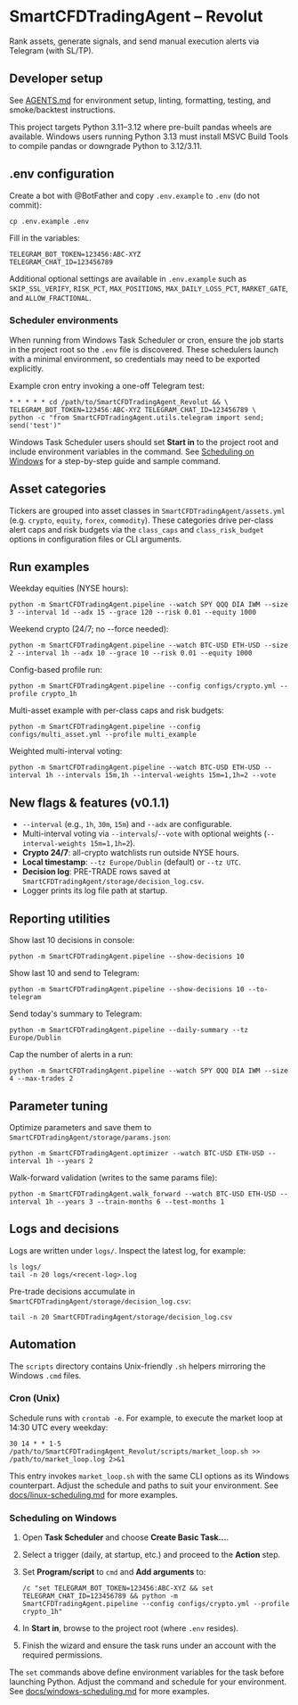 # SmartCFDTradingAgent – Revolut

Rank assets, generate signals, and send manual execution alerts via Telegram (with SL/TP).

## Developer setup

See [AGENTS.md](AGENTS.md) for environment setup, linting, formatting, testing, and smoke/backtest instructions.

This project targets Python 3.11–3.12 where pre-built pandas wheels are available.
Windows users running Python 3.13 must install MSVC Build Tools to compile pandas or
downgrade Python to 3.12/3.11.

## .env configuration
Create a bot with @BotFather and copy `.env.example` to `.env` (do not commit):

```
cp .env.example .env
```

Fill in the variables:

```
TELEGRAM_BOT_TOKEN=123456:ABC-XYZ
TELEGRAM_CHAT_ID=123456789
```

Additional optional settings are available in `.env.example` such as
`SKIP_SSL_VERIFY`, `RISK_PCT`, `MAX_POSITIONS`, `MAX_DAILY_LOSS_PCT`,
`MARKET_GATE`, and `ALLOW_FRACTIONAL`.

### Scheduler environments
When running from Windows Task Scheduler or cron, ensure the job starts in the
project root so the `.env` file is discovered.  These schedulers launch with a
minimal environment, so credentials may need to be exported explicitly.

Example cron entry invoking a one-off Telegram test:

```
* * * * * cd /path/to/SmartCFDTradingAgent_Revolut && \
TELEGRAM_BOT_TOKEN=123456:ABC-XYZ TELEGRAM_CHAT_ID=123456789 \
python -c "from SmartCFDTradingAgent.utils.telegram import send; send('test')"
```

Windows Task Scheduler users should set **Start in** to the project root and
include environment variables in the command. See [Scheduling on Windows](#scheduling-on-windows)
for a step-by-step guide and sample command.

## Asset categories
Tickers are grouped into asset classes in `SmartCFDTradingAgent/assets.yml` (e.g. `crypto`, `equity`, `forex`, `commodity`).
These categories drive per-class alert caps and risk budgets via the `class_caps` and
`class_risk_budget` options in configuration files or CLI arguments.

## Run examples
Weekday equities (NYSE hours):
```
python -m SmartCFDTradingAgent.pipeline --watch SPY QQQ DIA IWM --size 3 --interval 1d --adx 15 --grace 120 --risk 0.01 --equity 1000
```
Weekend crypto (24/7; no --force needed):
```
python -m SmartCFDTradingAgent.pipeline --watch BTC-USD ETH-USD --size 2 --interval 1h --adx 10 --grace 10 --risk 0.01 --equity 1000
```
Config-based profile run:
```
python -m SmartCFDTradingAgent.pipeline --config configs/crypto.yml --profile crypto_1h
```

Multi-asset example with per-class caps and risk budgets:
```
python -m SmartCFDTradingAgent.pipeline --config configs/multi_asset.yml --profile multi_example
```

Weighted multi-interval voting:
```
python -m SmartCFDTradingAgent.pipeline --watch BTC-USD ETH-USD --interval 1h --intervals 15m,1h --interval-weights 15m=1,1h=2 --vote
```

## New flags & features (v0.1.1)
- `--interval` (e.g., `1h`, `30m`, `15m`) and `--adx` are configurable.
- Multi-interval voting via `--intervals`/`--vote` with optional weights
  (`--interval-weights 15m=1,1h=2`).
- **Crypto 24/7**: all-crypto watchlists run outside NYSE hours.
- **Local timestamp**: `--tz Europe/Dublin` (default) or `--tz UTC`.
- **Decision log**: PRE-TRADE rows saved at `SmartCFDTradingAgent/storage/decision_log.csv`.
- Logger prints its log file path at startup.

## Reporting utilities
Show last 10 decisions in console:
```
python -m SmartCFDTradingAgent.pipeline --show-decisions 10
```
Show last 10 and send to Telegram:
```
python -m SmartCFDTradingAgent.pipeline --show-decisions 10 --to-telegram
```
Send today's summary to Telegram:
```
python -m SmartCFDTradingAgent.pipeline --daily-summary --tz Europe/Dublin
```
Cap the number of alerts in a run:
```
python -m SmartCFDTradingAgent.pipeline --watch SPY QQQ DIA IWM --size 4 --max-trades 2
```

## Parameter tuning
Optimize parameters and save them to `SmartCFDTradingAgent/storage/params.json`:
```
python -m SmartCFDTradingAgent.optimizer --watch BTC-USD ETH-USD --interval 1h --years 2
```
Walk-forward validation (writes to the same params file):
```
python -m SmartCFDTradingAgent.walk_forward --watch BTC-USD ETH-USD --interval 1h --years 3 --train-months 6 --test-months 1
```

## Logs and decisions
Logs are written under `logs/`. Inspect the latest log, for example:
```
ls logs/
tail -n 20 logs/<recent-log>.log
```
Pre-trade decisions accumulate in `SmartCFDTradingAgent/storage/decision_log.csv`:
```
tail -n 20 SmartCFDTradingAgent/storage/decision_log.csv
```

## Automation

The `scripts` directory contains Unix-friendly `.sh` helpers mirroring the Windows `.cmd` files.

### Cron (Unix)
Schedule runs with `crontab -e`. For example, to execute the market loop at 14:30 UTC every weekday:

```
30 14 * * 1-5 /path/to/SmartCFDTradingAgent_Revolut/scripts/market_loop.sh >> /path/to/market_loop.log 2>&1
```

This entry invokes `market_loop.sh` with the same CLI options as its Windows counterpart. Adjust the schedule and paths to suit your environment. See [docs/linux-scheduling.md](docs/linux-scheduling.md) for more examples.

### Scheduling on Windows
1. Open **Task Scheduler** and choose **Create Basic Task...**.
2. Select a trigger (daily, at startup, etc.) and proceed to the **Action** step.
3. Set **Program/script** to `cmd` and **Add arguments** to:

   ```
   /c "set TELEGRAM_BOT_TOKEN=123456:ABC-XYZ && set TELEGRAM_CHAT_ID=123456789 && python -m SmartCFDTradingAgent.pipeline --config configs/crypto.yml --profile crypto_1h"
   ```

4. In **Start in**, browse to the project root (where `.env` resides).
5. Finish the wizard and ensure the task runs under an account with the required permissions.

The `set` commands above define environment variables for the task before launching Python. Adjust the command and schedule for your environment. See [docs/windows-scheduling.md](docs/windows-scheduling.md) for more examples.
